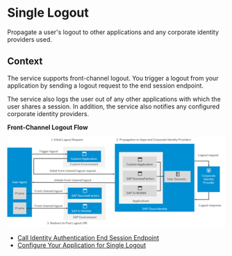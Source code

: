 <!-- loio1eecf35eef26410da01d63f923ca90b7 -->

# Single Logout

Propagate a user's logout to other applications and any corporate identity providers used.



<a name="loio1eecf35eef26410da01d63f923ca90b7__section_m3q_bhz_rfb"/>

## Context

The service supports front-channel logout. You trigger a logout from your application by sending a logout request to the end session endpoint.

The service also logs the user out of any other applications with which the user shares a session. In addition, the service also notifies any configured corporate identity providers.

  
  
**Front-Channel Logout Flow**

![](images/single_logout_oidc_434165c.png "Front-Channel Logout Flow")

-   [Call Identity Authentication End Session Endpoint](call-identity-authentication-end-session-endpoint-ec674f4.md)
-   [Configure Your Application for Single Logout](configure-your-application-for-single-logout-2ae38a5.md)

